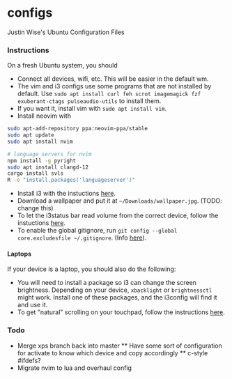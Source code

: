 # configs
Justin Wise's Ubuntu Configuration Files

### Instructions
On a fresh Ubuntu system, you should
* Connect all devices, wifi, etc. This will be easier in the default wm.
* The vim and i3 configs use some programs that are not installed by default. Use `sudo apt install curl feh scrot imagemagick fzf exuberant-ctags pulseaudio-utils` to install them.
* If you want it, install vim with `sudo apt install vim`.
* Install neovim with
```bash
sudo apt-add-repository ppa:neovim-ppa/stable
sudo apt update
sudo apt install nvim

# language servers for nvim
npm install -g pyright
sudo apt install clangd-12
cargo install svls
R -e "install.packages('languageserver')"
```
* Install i3 with the instuctions [here](https://kifarunix.com/install-and-setup-i3-windows-manager-on-ubuntu-20-04/).
* Download a wallpaper and put it at `~/Downloads/wallpaper.jpg`. (TODO: change this)
* To let the i3status bar read volume from the correct device, follow the instuctions [here](https://i3wm.org/docs/i3status.html#_volume).
* To enable the global gitignore, run `git config --global core.excludesfile ~/.gitignore`. (Info [here](https://stackoverflow.com/questions/4824188/git-ignore-vim-temporary-files)).

#### Laptops
If your device is a laptop, you should also do the following:
* You will need to install a package so i3 can change the screen brightness. Depending on your device, `xbacklight` or `brightnessctl` might work. Install one of these packages, and the i3config will find it and use it.
* To get "natural" scrolling on your touchpad, follow the instructions [here](https://askubuntu.com/questions/1122513/how-to-add-natural-inverted-mouse-scrolling-in-i3-window-manager).


### Todo
* Merge xps branch back into master
** Have some sort of configuration for activate to know which device and copy accordingly
** c-style #ifdefs?
* Migrate nvim to lua and overhaul config
